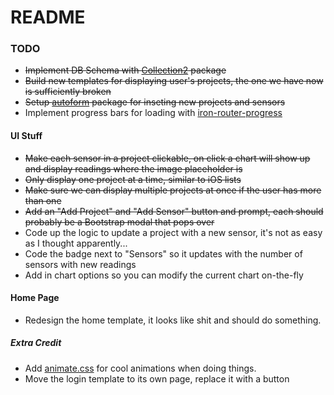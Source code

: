 # README

### TODO
- ~~Implement DB Schema with [Collection2](https://github.com/aldeed/meteor-collection2) package~~
- ~~Build new templates for displaying user's projects, the one we have now is sufficiently broken~~
- ~~Setup [autoform](https://atmospherejs.com/package/autoform) package for inseting new projects and sensors~~
- Implement progress bars for loading with [iron-router-progress](https://atmospherejs.com/package/iron-router-progress)

#### UI Stuff
- ~~Make each sensor in a project clickable, on click a chart will show up and display readings where the image placeholder is~~
- ~~Only display one project at a time, similar to iOS lists~~
- ~~Make sure we can display multiple projects at once if the user has more than one~~
- ~~Add an "Add Project" and "Add Sensor" button and prompt, each should probably be a Bootstrap modal that pops over~~
- Code up the logic to update a project with a new sensor, it's not as easy as I thought apparently...
- Code the badge next to "Sensors" so it updates with the number of sensors with new readings
- Add in chart options so you can modify the current chart on-the-fly



#### Home Page
- Redesign the home template, it looks like shit and should do something. 

##### Extra Credit 
- Add [animate.css](http://daneden.github.io/animate.css/) for cool animations when doing things. 
- Move the login template to its own page, replace it with a button